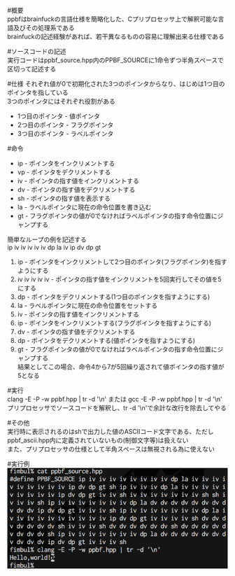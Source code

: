 #概要  
ppbfはbrainfuckの言語仕様を簡略化した、Cプリプロセッサ上で解釈可能な言語及びその処理系である  
brainfuckの記述経験があれば、若干異なるものの容易に理解出来る仕様である

#ソースコードの記述  
実行コードはppbf_source.hpp内のPPBF_SOURCEに1命令ずつ半角スペースで区切って記述する

#仕様
それぞれ値が0で初期化された3つのポインタからなり、はじめは1つ目のポインタを指している  
3つのポインタにはそれぞれ役割がある  
- 1つ目のポインタ - 値ポインタ  
- 2つ目のポインタ - フラグポインタ  
- 3つ目のポインタ - ラベルポインタ  

#命令  
- ip - ポインタをインクリメントする  
- vp - ポインタをデクリメントする  
- iv - ポインタの指す値をインクリメントする  
- dv - ポインタの指す値をデクリメントする  
- sh - ポインタの指す値を表示する  
- la - ラベルポインタに現在の命令位置を書き込む  
- gt - フラグポインタの値が0でなければラベルポインタの指す命令位置にジャンプする  

簡単なループの例を記述する  
ip iv iv iv iv iv dp la iv ip dv dp gt  
1. ip - ポインタをインクリメントして2つ目のポインタ(フラグポインタ)を指すようにする  
2. iv iv iv iv iv - ポインタの指す値をインクリメントを5回実行してその値を5にする   
2. dp - ポインタをデクリメントする(1つ目のポインタを指すようにする)  
3. la - ラベルポインタに現在の命令位置をセットする  
4. iv - ポインタの指す値をインクリメントする  
5. ip - ポインタをインクリメントする(フラグポインタを指すようにする)  
6. dv - ポインタの指す値をデクリメントする  
7. dp - ポインタをデクリメントする(値ポインタを指すようにする)  
8. gt - フラグポインタの値が0でなければラベルポインタの指す命令位置にジャンプする  
結果としてこの場合、命令4から7が5回繰り返されて値ポインタの指す値が5となる

#実行  
clang -E -P -w ppbf.hpp | tr -d '\n' または gcc -E -P -w ppbf.hpp | tr -d '\n'   
プリプロセッサでソースコードを解釈し、tr -d '\n'で余計な改行を除去してやる

#その他  
実行時に表示されるのはshで出力した値のASCIIコード文字である、ただしppbf_ascii.hpp内に定義されていないもの(制御文字等)は扱えない  
また、プリプロセッサの仕様として半角スペースは無視される為に使えない  

#実行例  
![screen shot](screenshot.png)  
